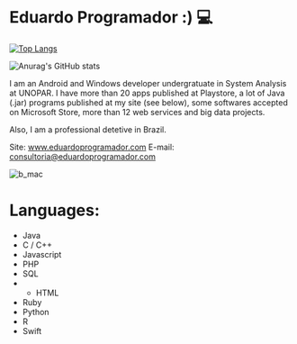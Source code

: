 # Eduardo Programador :) 💻

[![Top Langs](https://github-readme-stats.vercel.app/api/top-langs/?username=eduprogrammer&layout=compact&theme=dark)](https://github.com/anuraghazra/github-readme-stats)

![Anurag's GitHub stats](https://github-readme-stats.vercel.app/api?username=eduprogrammer&count_private=true&show_icons=true&theme=dark,issues,contribs,prs)




I am an Android and Windows developer undergratuate in System Analysis at UNOPAR.
I have more than 20 apps published at Playstore,
a lot of Java (.jar) programs published at my site (see below),
some softwares accepted on Microsoft Store,
more than 12 web services
and big data projects.

Also, I am a professional detetive in Brazil.

Site: www.eduardoprogramador.com
E-mail: consultoria@eduardoprogramador.com

![b_mac](https://user-images.githubusercontent.com/61114744/131257524-5aea27ec-14af-42cf-8a57-8e58a05860b0.png)

# Languages:

- Java
- C / C++
- Javascript
- PHP
- SQL
- - HTML
- Ruby
- Python
- R
- Swift







